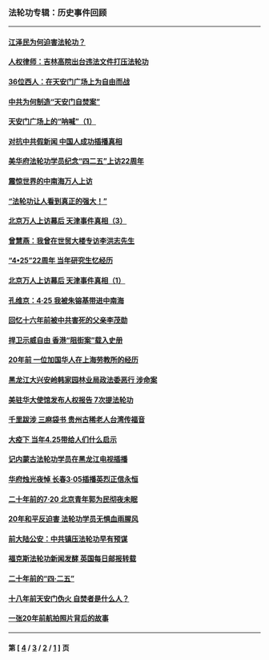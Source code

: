 ### 法轮功专辑：历史事件回顾
---
#### [江泽民为何迫害法轮功？](../../pages/nf5793/n13876324.md?02150430) 
#### [人权律师：吉林高院出台违法文件打压法轮功](../../pages/nf5793/n13825665.md?02150430) 
#### [36位西人：在天安门广场上为自由而战](../../pages/nf5793/n13390029.md?02150430) 
#### [中共为何制造“天安门自焚案”](../../pages/nf5793/n13183270.md?02150430) 
#### [天安门广场上的“呐喊”（1）](../../pages/nf5793/n13105277.md?02150430) 
#### [对抗中共假新闻 中国人成功插播真相](../../pages/nf5793/n12910618.md?02150430) 
#### [美华府法轮功学员纪念“四二五”上访22周年](../../pages/nf5793/n12904445.md?02150430) 
#### [震惊世界的中南海万人上访](../../pages/nf5793/n12903976.md?02150430) 
#### [“法轮功让人看到真正的强大！”](../../pages/nf5793/n12903195.md?02150430) 
#### [北京万人上访幕后 天津事件真相（3）](../../pages/nf5793/n12902807.md?02150430) 
#### [曾慧燕：我曾在世贸大楼专访李洪志先生](../../pages/nf5793/n12898729.md?02150430) 
#### [“4•25”22周年 当年研究生忆经历](../../pages/nf5793/n12894152.md?02150430) 
#### [北京万人上访幕后 天津事件真相（1）](../../pages/nf5793/n12885174.md?02150430) 
#### [孔维京：4·25 我被朱镕基带进中南海](../../pages/nf5793/n12864987.md?02150430) 
#### [回忆十六年前被中共害死的父亲李茂勋](../../pages/nf5793/n12880270.md?02150430) 
#### [捍卫示威自由 香港“阻街案”载入史册](../../pages/nf5793/n12811245.md?02150430) 
#### [20年前 一位加国华人在上海劳教所的经历](../../pages/nf5793/n12707932.md?02150430) 
#### [黑龙江大兴安岭韩家园林业局政法委恶行 涉命案](../../pages/nf5793/n12622815.md?02150430) 
#### [美驻华大使馆发布人权报告 7次提法轮功](../../pages/nf5793/n12520541.md?02150430) 
#### [千里跋涉 三麻袋书 贵州古稀老人台湾传福音](../../pages/nf5793/n12198750.md?02150430) 
#### [大疫下 当年4.25带给人们什么启示](../../pages/nf5793/n12058565.md?02150430) 
#### [记内蒙古法轮功学员在黑龙江电视插播](../../pages/nf5793/n11699194.md?02150430) 
#### [华府烛光夜悼 长春3·05插播英烈正信永恒](../../pages/nf5793/n11397432.md?02150430) 
#### [二十年前的7·20 北京青年郭为民彻夜未眠](../../pages/nf5793/n11354195.md?02150430) 
#### [20年和平反迫害 法轮功学员无惧血雨腥风](../../pages/nf5793/n11348279.md?02150430) 
#### [前大陆公安：中共镇压法轮功早有预谋](../../pages/nf5793/n11352168.md?02150430) 
#### [福克斯法轮功新闻发酵  英国每日邮报转载](../../pages/nf5793/n11285952.md?02150430) 
#### [二十年前的“四·二五”](../../pages/nf5793/n11207639.md?02150430) 
#### [十八年前天安门伪火 自焚者是什么人？](../../pages/nf5793/n10996556.md?02150430) 
#### [一张20年前航拍照片背后的故事](../../pages/nf5793/n10693797.md?02150430) 

---
#### 第 [ [4](./4.md?02150430) / [3](./3.md?02150430) / [2](./2.md?02150430) / [1](./1.md?02150430) ] 页
